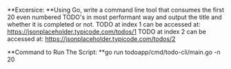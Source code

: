 **Excersice: **Using Go, write a command line tool that consumes the first 20 even numbered TODO's in most performant way and output the title and whether it is completed or not.
TODO at index 1 can be accessed at: https://jsonplaceholder.typicode.com/todos/1
TODO at index 2 can be accessed at: https://jsonplaceholder.typicode.com/todos/2

**Command to Run The Script: **go run todoapp/cmd/todo-cli/main.go -n 20
